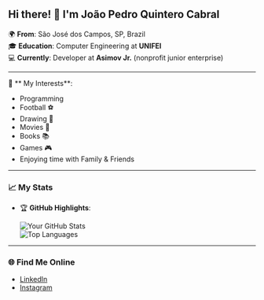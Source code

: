 ## Hi there! 👋 I'm João Pedro Quintero Cabral  

🌍 **From**: São José dos Campos, SP, Brazil  
🎓 **Education**: Computer Engineering at **UNIFEI**  
💻 **Currently**: Developer at **Asimov Jr.** (nonprofit junior enterprise)  

---

🚀 ** My Interests**: 
- Programming
- Football ⚽
-  Drawing 🎨
- Movies 🎥
- Books 📚
- Games 🎮
- Enjoying time with Family & Friends

---

### **📈 My Stats**  
- 🏆 **GitHub Highlights**:
  
  ![Your GitHub Stats](https://github-readme-stats.vercel.app/api?username=JPCabral04&show_icons=true&theme=radical)  
  ![Top Languages](https://github-readme-stats.vercel.app/api/top-langs/?username=JPCabral04&layout=compact&theme=radical)  

---

### **🌐 Find Me Online**  
- [LinkedIn](https://www.linkedin.com/in/joaocabral/)  
- [Instagram](https://www.instagram.com/joaocabral04/)
